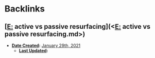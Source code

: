
# Backlinks
## [[E:](<[E:.md>) active vs passive resurfacing](<[E:](<E:.md>) active vs passive resurfacing.md>)
- **[Date Created](<Date Created.md>):** [January 29th, 2021](<January 29th, 2021.md>)
    - **[Last Updated](<Last Updated.md>):**

